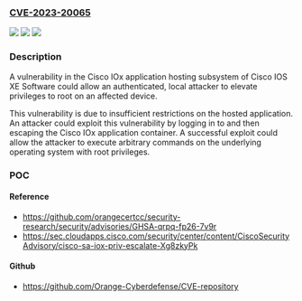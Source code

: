 ### [CVE-2023-20065](https://cve.mitre.org/cgi-bin/cvename.cgi?name=CVE-2023-20065)
![](https://img.shields.io/static/v1?label=Product&message=Cisco%20IOS%20XE%20Software&color=blue)
![](https://img.shields.io/static/v1?label=Version&message=%3D%2016.4.1%20&color=brighgreen)
![](https://img.shields.io/static/v1?label=Vulnerability&message=n%2Fa&color=brighgreen)

### Description

A vulnerability in the Cisco IOx application hosting subsystem of Cisco IOS XE Software could allow an authenticated, local attacker to elevate privileges to root on an affected device.  This vulnerability is due to insufficient restrictions on the hosted application. An attacker could exploit this vulnerability by logging in to and then escaping the Cisco IOx application container. A successful exploit could allow the attacker to execute arbitrary commands on the underlying operating system with root privileges.

### POC

#### Reference
- https://github.com/orangecertcc/security-research/security/advisories/GHSA-qrpq-fp26-7v9r
- https://sec.cloudapps.cisco.com/security/center/content/CiscoSecurityAdvisory/cisco-sa-iox-priv-escalate-Xg8zkyPk

#### Github
- https://github.com/Orange-Cyberdefense/CVE-repository

